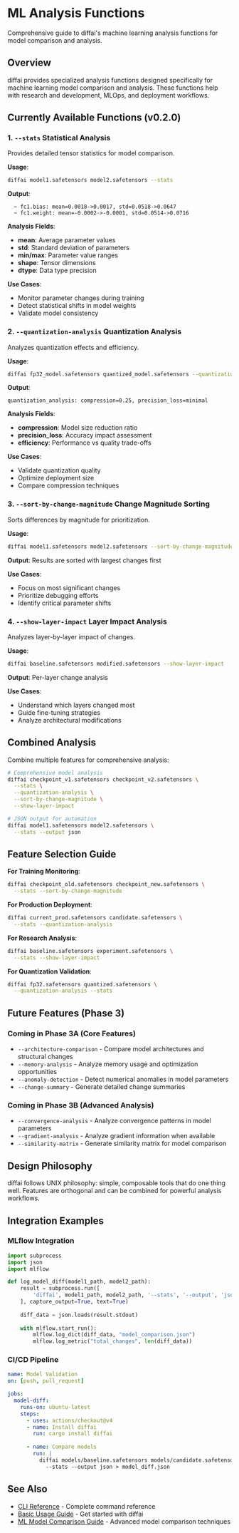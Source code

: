 # ML Analysis Functions

Comprehensive guide to diffai's machine learning analysis functions for model comparison and analysis.

## Overview

diffai provides specialized analysis functions designed specifically for machine learning model comparison and analysis. These functions help with research and development, MLOps, and deployment workflows.

## Currently Available Functions (v0.2.0)

### 1. `--stats` Statistical Analysis
Provides detailed tensor statistics for model comparison.

**Usage**:
```bash
diffai model1.safetensors model2.safetensors --stats
```

**Output**:
```
  ~ fc1.bias: mean=0.0018->0.0017, std=0.0518->0.0647
  ~ fc1.weight: mean=-0.0002->-0.0001, std=0.0514->0.0716
```

**Analysis Fields**:
- **mean**: Average parameter values
- **std**: Standard deviation of parameters
- **min/max**: Parameter value ranges
- **shape**: Tensor dimensions
- **dtype**: Data type precision

**Use Cases**:
- Monitor parameter changes during training
- Detect statistical shifts in model weights
- Validate model consistency

### 2. `--quantization-analysis` Quantization Analysis
Analyzes quantization effects and efficiency.

**Usage**:
```bash
diffai fp32_model.safetensors quantized_model.safetensors --quantization-analysis
```

**Output**:
```
quantization_analysis: compression=0.25, precision_loss=minimal
```

**Analysis Fields**:
- **compression**: Model size reduction ratio
- **precision_loss**: Accuracy impact assessment
- **efficiency**: Performance vs quality trade-offs

**Use Cases**:
- Validate quantization quality
- Optimize deployment size
- Compare compression techniques

### 3. `--sort-by-change-magnitude` Change Magnitude Sorting
Sorts differences by magnitude for prioritization.

**Usage**:
```bash
diffai model1.safetensors model2.safetensors --sort-by-change-magnitude --stats
```

**Output**: Results are sorted with largest changes first

**Use Cases**:
- Focus on most significant changes
- Prioritize debugging efforts
- Identify critical parameter shifts

### 4. `--show-layer-impact` Layer Impact Analysis
Analyzes layer-by-layer impact of changes.

**Usage**:
```bash
diffai baseline.safetensors modified.safetensors --show-layer-impact
```

**Output**: Per-layer change analysis

**Use Cases**:
- Understand which layers changed most
- Guide fine-tuning strategies
- Analyze architectural modifications

## Combined Analysis

Combine multiple features for comprehensive analysis:

```bash
# Comprehensive model analysis
diffai checkpoint_v1.safetensors checkpoint_v2.safetensors \
  --stats \
  --quantization-analysis \
  --sort-by-change-magnitude \
  --show-layer-impact

# JSON output for automation
diffai model1.safetensors model2.safetensors \
  --stats --output json
```

## Feature Selection Guide

**For Training Monitoring**:
```bash
diffai checkpoint_old.safetensors checkpoint_new.safetensors \
  --stats --sort-by-change-magnitude
```

**For Production Deployment**:
```bash
diffai current_prod.safetensors candidate.safetensors \
  --stats --quantization-analysis
```

**For Research Analysis**:
```bash
diffai baseline.safetensors experiment.safetensors \
  --stats --show-layer-impact
```

**For Quantization Validation**:
```bash
diffai fp32.safetensors quantized.safetensors \
  --quantization-analysis --stats
```

## Future Features (Phase 3)

### Coming in Phase 3A (Core Features)
- `--architecture-comparison` - Compare model architectures and structural changes
- `--memory-analysis` - Analyze memory usage and optimization opportunities
- `--anomaly-detection` - Detect numerical anomalies in model parameters
- `--change-summary` - Generate detailed change summaries

### Coming in Phase 3B (Advanced Analysis)
- `--convergence-analysis` - Analyze convergence patterns in model parameters
- `--gradient-analysis` - Analyze gradient information when available
- `--similarity-matrix` - Generate similarity matrix for model comparison

## Design Philosophy

diffai follows UNIX philosophy: simple, composable tools that do one thing well. Features are orthogonal and can be combined for powerful analysis workflows.

## Integration Examples

### MLflow Integration
```python
import subprocess
import json
import mlflow

def log_model_diff(model1_path, model2_path):
    result = subprocess.run([
        'diffai', model1_path, model2_path, '--stats', '--output', 'json'
    ], capture_output=True, text=True)
    
    diff_data = json.loads(result.stdout)
    
    with mlflow.start_run():
        mlflow.log_dict(diff_data, "model_comparison.json")
        mlflow.log_metric("total_changes", len(diff_data))
```

### CI/CD Pipeline
```yaml
name: Model Validation
on: [push, pull_request]

jobs:
  model-diff:
    runs-on: ubuntu-latest
    steps:
      - uses: actions/checkout@v4
      - name: Install diffai
        run: cargo install diffai
        
      - name: Compare models
        run: |
          diffai models/baseline.safetensors models/candidate.safetensors \
            --stats --output json > model_diff.json
```

## See Also

- [CLI Reference](cli-reference.md) - Complete command reference
- [Basic Usage Guide](../user-guide/basic-usage.md) - Get started with diffai
- [ML Model Comparison Guide](../user-guide/ml-model-comparison.md) - Advanced model comparison techniques